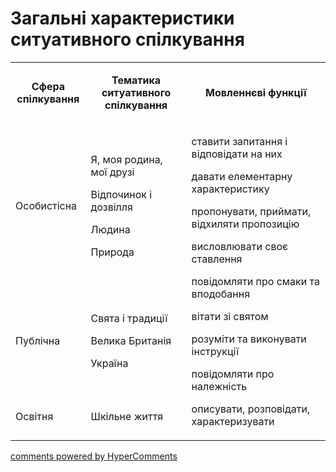 <div id="hypercomments_widget" class="js-hypercomments-widget invisible"></div>

# Загальні характеристики ситуативного спілкування

<table>
<tbody>
<tr>
<td style="text-align: center;" width="113">
<p><strong>Сфера спілкування</strong></p>
</td>
<td style="text-align: center;" width="208">
<p><strong>Тематика ситуативного спілкування</strong></p>
</td>
<td style="text-align: center;" width="340">
<p><strong>Мовленнєві функції</strong></p>
</td>
</tr>
<tr>
<td width="113">
<p>Особистісна</p>
</td>
<td width="208">
<p>Я, моя родина, мої друзі</p>
<p>Відпочинок і дозвілля</p>
<p>Людина</p>
<p>Природа</p>
</td>
<td rowspan="3" width="340">
<p>ставити запитання і відповідати на них</p>
<p>давати елементарну характеристику</p>
<p>пропонувати, приймати, відхиляти пропозицію</p>
<p>висловлювати своє ставлення</p>
<p>повідомляти про смаки та вподобання</p>
<p>вітати зі святом</p>
<p>розуміти та виконувати інструкції</p>
<p>повідомляти про належність</p>
<p>описувати, розповідати, характеризувати</p>
</td>
</tr>
<tr>
<td width="113">
<p>Публічна</p>
</td>
<td width="208">
<p>Свята і традиції</p>
<p>Велика Британія</p>
<p>Україна</p>
</td>
</tr>
<tr>
<td width="113">
<p>Освітня</p>
</td>
<td width="208">
<p>Шкільне життя</p>
</td>
</tr>
</tbody>
</table>

<div class="js-hypercomments-container">
    <a href="http://hypercomments.com" class="hc-link" title="comments widget">comments powered by HyperComments</a>
</div>